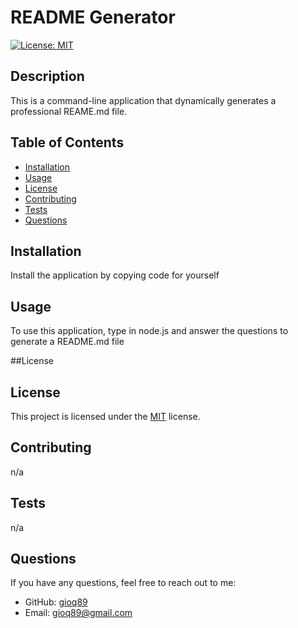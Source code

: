 # README Generator

  [![License: MIT](https://img.shields.io/badge/License-MIT-yellow.svg)](https://opensource.org/licenses/MIT)
  
  ## Description
  
  This is a command-line application that dynamically generates a professional REAME.md file.
  
  ## Table of Contents
  
  - [Installation](#installation)
  - [Usage](#usage)
  - [License](#license)
  - [Contributing](#contributing)
  - [Tests](#tests)
  - [Questions](#questions)
  
  ## Installation
  
  Install the application by copying code for yourself
  
  ## Usage
  
  To use this application, type in node.js and answer the questions to generate a README.md file
  
  ##License

  ## License

This project is licensed under the [MIT](https://opensource.org/licenses/MIT) license.
  
  ## Contributing
  
  n/a
  
  ## Tests
  
  n/a
  
  ## Questions
  
  If you have any questions, feel free to reach out to me:
  
  - GitHub: [gioq89](https://github.com/gioq89)
  - Email: gioq89@gmail.com
  